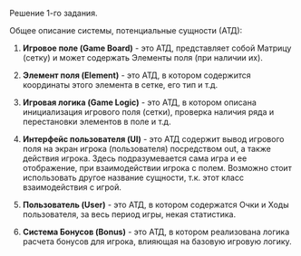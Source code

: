 Решение 1-го задания.

Общее описание системы, потенциальные сущности (АТД):

1. **Игровое поле (Game Board)** - это АТД, представляет собой Матрицу (сетку) и может содержать Элементы поля (при наличии их).


2. **Элемент поля (Element)** - это АТД, в котором содержится координаты этого элемента в сетке, его тип и т.д.


3. **Игровая логика (Game Logic)** - это АТД, в котором описана инициализация игрового поля (сетки), проверка наличия ряда и перестановки элементов в поле и т.д. 


4. **Интерфейс пользователя (UI)** - это АТД содержит вывод игрового поля на экран игрока (пользователя) посредством out, а также действия игрока. 
Здесь подразумевается сама игра и ее отображение, при взаимодействии игрока с полем. 
Возможно стоит использовать другое название сущности, т.к. этот класс взаимодействия с игрой.


5. **Пользователь (User)** - это АТД, в котором содержатся Очки и Ходы пользователя, за весь период игры, некая статистика.


6. **Система Бонусов (Bonus)** - это АТД, в котором реализована логика расчета бонусов для игрока, влияющая на базовую игровую логику.